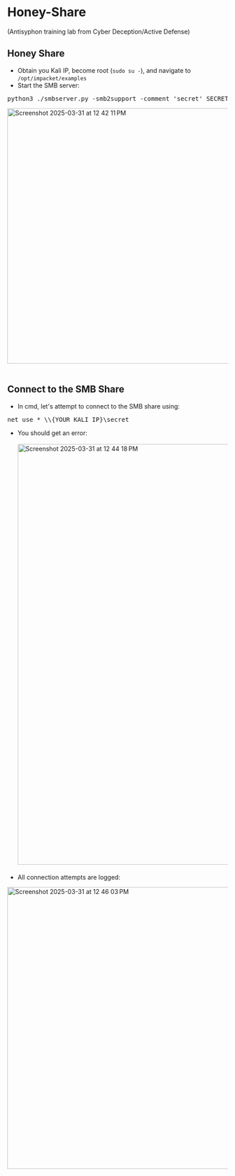 # Honey-Share
(Antisyphon training lab from Cyber Deception/Active Defense)
## Honey Share
- Obtain you Kali IP, become root (```sudo su -```), and navigate to ```/opt/impacket/examples```
- Start the SMB server:
<pre>python3 ./smbserver.py -smb2support -comment 'secret' SECRET /secret </pre>
<img width="584" alt="Screenshot 2025-03-31 at 12 42 11 PM" src="https://github.com/user-attachments/assets/e67e2ffa-897f-4787-8c7f-c84c976fd872" /><br><br>
## Connect to the SMB Share
- In cmd, let's attempt to connect to the SMB share using:
<pre>net use * \\{YOUR KALI IP}\secret</pre>
- You should get an error: <br><br>
<img width="962" alt="Screenshot 2025-03-31 at 12 44 18 PM" src="https://github.com/user-attachments/assets/4228131d-21c2-40da-912b-01be6bb67c36" /><br><br>
- All connection attempts are logged:
<img width="645" alt="Screenshot 2025-03-31 at 12 46 03 PM" src="https://github.com/user-attachments/assets/fb15c90e-1214-434a-85d6-b1655da71c44" />
